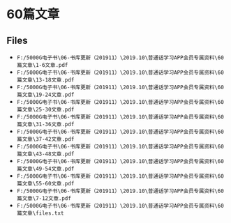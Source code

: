 # 60篇文章

## Files

- `F:/5000G电子书\06-书库更新（201911）\2019.10\普通话学习APP会员专属资料\60篇文章\1-6文章.pdf`
- `F:/5000G电子书\06-书库更新（201911）\2019.10\普通话学习APP会员专属资料\60篇文章\13-18文章.pdf`
- `F:/5000G电子书\06-书库更新（201911）\2019.10\普通话学习APP会员专属资料\60篇文章\19-24文章.pdf`
- `F:/5000G电子书\06-书库更新（201911）\2019.10\普通话学习APP会员专属资料\60篇文章\25-30文章.pdf`
- `F:/5000G电子书\06-书库更新（201911）\2019.10\普通话学习APP会员专属资料\60篇文章\31-36文章.pdf`
- `F:/5000G电子书\06-书库更新（201911）\2019.10\普通话学习APP会员专属资料\60篇文章\37-42文章.pdf`
- `F:/5000G电子书\06-书库更新（201911）\2019.10\普通话学习APP会员专属资料\60篇文章\43-48文章.pdf`
- `F:/5000G电子书\06-书库更新（201911）\2019.10\普通话学习APP会员专属资料\60篇文章\49-54文章.pdf`
- `F:/5000G电子书\06-书库更新（201911）\2019.10\普通话学习APP会员专属资料\60篇文章\55-60文章.pdf`
- `F:/5000G电子书\06-书库更新（201911）\2019.10\普通话学习APP会员专属资料\60篇文章\7-12文章.pdf`
- `F:/5000G电子书\06-书库更新（201911）\2019.10\普通话学习APP会员专属资料\60篇文章\files.txt`
